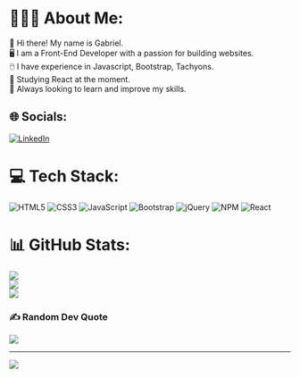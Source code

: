 # 🙋🏾‍♂️ About Me:
👋 Hi there! My name is Gabriel.<br>
🖥️ I am a Front-End Developer with a passion for building websites.<br>
🖱️  I have experience in Javascript, Bootstrap, Tachyons.<br>
📖 Studying React at the moment.<br>
🚀 Always looking to learn and improve my skills.


## 🌐 Socials:
[![LinkedIn](https://img.shields.io/badge/LinkedIn-%230077B5.svg?logo=linkedin&logoColor=white)](https://linkedin.com/in/https://www.linkedin.com/in/gabriel-carneiro-56b638201/) 

# 💻 Tech Stack:
![HTML5](https://img.shields.io/badge/html5-%23E34F26.svg?style=for-the-badge&logo=html5&logoColor=white) ![CSS3](https://img.shields.io/badge/css3-%231572B6.svg?style=for-the-badge&logo=css3&logoColor=white) ![JavaScript](https://img.shields.io/badge/javascript-%23323330.svg?style=for-the-badge&logo=javascript&logoColor=%23F7DF1E) ![Bootstrap](https://img.shields.io/badge/bootstrap-%23563D7C.svg?style=for-the-badge&logo=bootstrap&logoColor=white) ![jQuery](https://img.shields.io/badge/jquery-%230769AD.svg?style=for-the-badge&logo=jquery&logoColor=white) ![NPM](https://img.shields.io/badge/NPM-%23000000.svg?style=for-the-badge&logo=npm&logoColor=white) ![React](https://img.shields.io/badge/react-%2320232a.svg?style=for-the-badge&logo=react&logoColor=%2361DAFB)
# 📊 GitHub Stats:
![](https://github-readme-stats.vercel.app/api?username=GabrielCarneiro098=anuraghazra&show_icons=true&theme=radical)<br/>
![](https://github-readme-streak-stats.herokuapp.com/?user=GabrielCarneiro098&theme=dark&hide_border=false)<br/>
![](https://github-readme-stats.vercel.app/api/top-langs/?username=GabrielCarneiro098&theme=dark&hide_border=false&include_all_commits=true&count_private=false&layout=compact)

### ✍️ Random Dev Quote
![](https://quotes-github-readme.vercel.app/api?type=horizontal&theme=dark)

---
[![](https://visitcount.itsvg.in/api?id=GabrielCarneiro098&icon=0&color=0)](https://visitcount.itsvg.in)

<!-- Proudly created with GPRM ( https://gprm.itsvg.in ) -->
